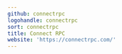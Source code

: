 ```yaml
---
github: connectrpc
logohandle: connectrpc
sort: connectrpc
title: Connect RPC
website: 'https://connectrpc.com/'
---
```

